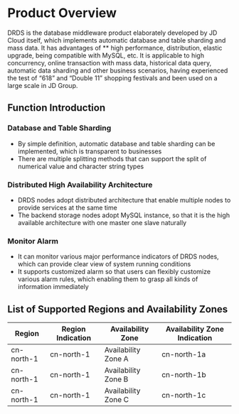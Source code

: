 # Product Overview

DRDS is the database middleware product elaborately developed by JD Cloud itself, which implements automatic database and table sharding and mass data. It has advantages of ** high performance, distribution, elastic upgrade, being compatible with MySQL, etc. It is applicable to high concurrency, online transaction with mass data, historical data query, automatic data sharding and other business scenarios, having experienced the test of “618” and “Double 11” shopping festivals and been used on a large scale in JD Group.

## Function Introduction
### Database and Table Sharding
- By simple definition, automatic database and table sharding can be implemented, which is transparent to businesses
- There are multiple splitting methods that can support the split of numerical value and character string types

### Distributed High Availability Architecture
- DRDS nodes adopt distributed architecture that enable multiple nodes to provide services at the same time
- The backend storage nodes adopt MySQL instance, so that it is the high available architecture with one master one slave naturally

### Monitor Alarm
- It can monitor various major performance indicators of DRDS nodes, which can provide clear view of system running conditions
- It supports customized alarm so that users can flexibly customize various alarm rules, which enabling them to grasp all kinds of information immediately

## List of Supported Regions and Availability Zones
|Region|Region Indication|Availability Zone|Availability Zone Indication|
|---|---|---|---|
|cn-north-1|cn-north-1|Availability Zone A|cn-north-1a|
|cn-north-1|cn-north-1|Availability Zone B|cn-north-1b|
|cn-north-1|cn-north-1|Availability Zone C|cn-north-1c|
